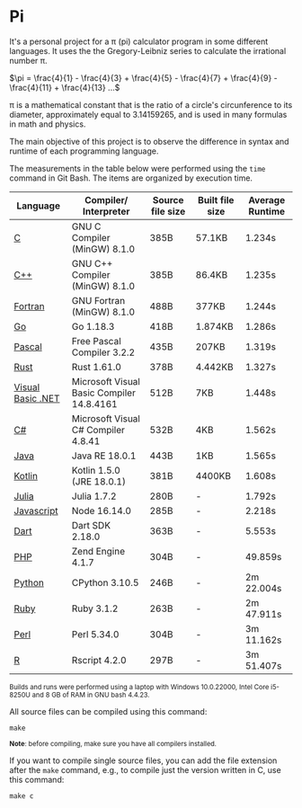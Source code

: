 # Pi

It's a personal project for a &pi; (pi) calculator program in some different languages. It uses the the Gregory-Leibniz series to calculate the irrational number &pi;.

$\pi = \frac{4}{1} - \frac{4}{3} + \frac{4}{5} - \frac{4}{7} + \frac{4}{9} - \frac{4}{11} + \frac{4}{13} ...$

&pi; is a mathematical constant that is the ratio of a circle's circunference to its diameter, approximately equal to 3.14159265, and is used in many formulas in math and physics.

The main objective of this project is to observe the difference in syntax and runtime of each programming language.

The measurements in the table below were performed using the `time` command in Git Bash. The items are organized by execution time.

| Language                         | Compiler/ Interpreter                     | Source file size | Built file size | Average Runtime |
| -------------------------------- | ----------------------------------------- | ---------------- | --------------- | --------------- |
| [C](./src/pi.c)                  | GNU C Compiler (MinGW) 8.1.0              | 385B             | 57.1KB          | 1.234s          |
| [C++](./src/pi.cpp)              | GNU C++ Compiler (MinGW) 8.1.0            | 385B             | 86.4KB          | 1.235s          |
| [Fortran](./src/pi.f90)          | GNU Fortran (MinGW) 8.1.0                 | 488B             | 377KB           | 1.244s          |
| [Go](./src/pi.go)                | Go 1.18.3                                 | 418B             | 1.874KB         | 1.286s          |
| [Pascal](./src/pi.pp)            | Free Pascal Compiler 3.2.2                | 435B             | 207KB           | 1.319s          |
| [Rust](./src/pi.rs)              | Rust 1.61.0                               | 378B             | 4.442KB         | 1.327s          |
| [Visual Basic .NET](./src/pi.vb) | Microsoft Visual Basic Compiler 14.8.4161 | 512B             | 7KB             | 1.448s          |
| [C#](./src/pi.cs)                | Microsoft Visual C# Compiler 4.8.41       | 532B             | 4KB             | 1.562s          |
| [Java](./src/Pi.java)            | Java RE 18.0.1                            | 443B             | 1KB             | 1.565s          |
| [Kotlin](./src/pi.kt)            | Kotlin 1.5.0 (JRE 18.0.1)                 | 381B             | 4400KB          | 1.608s          |
| [Julia](./src/pi.jl)             | Julia 1.7.2                               | 280B             | -               | 1.792s          |
| [Javascript](./src/pi.js)        | Node 16.14.0                              | 285B             | -               | 2.218s          |
| [Dart](./src/pi.dart)            | Dart SDK 2.18.0                           | 363B             | -               | 5.553s          |
| [PHP](./src/pi.php)              | Zend Engine 4.1.7                         | 304B             | -               | 49.859s         |
| [Python](./src/pi.py)            | CPython 3.10.5                            | 246B             | -               | 2m 22.004s      |
| [Ruby](./src/pi.rb)              | Ruby 3.1.2                                | 263B             | -               | 2m 47.911s      |
| [Perl](./src/pi.pl)              | Perl 5.34.0                               | 304B             | -               | 3m 11.162s      |
| [R](./src/pi.r)                  | Rscript 4.2.0                             | 297B             | -               | 3m 51.407s      |

<sup>Builds and runs were performed using a laptop with Windows 10.0.22000, Intel Core i5-8250U and 8 GB of RAM in GNU bash 4.4.23.<sup>

All source files can be compiled using this command:

```
make
```

<sub>**Note**: before compiling, make sure you have all compilers installed.</sub>

If you want to compile single source files, you can add the file extension after the `make` command, e.g., to compile just the version written in C, use this command:

```
make c
```
